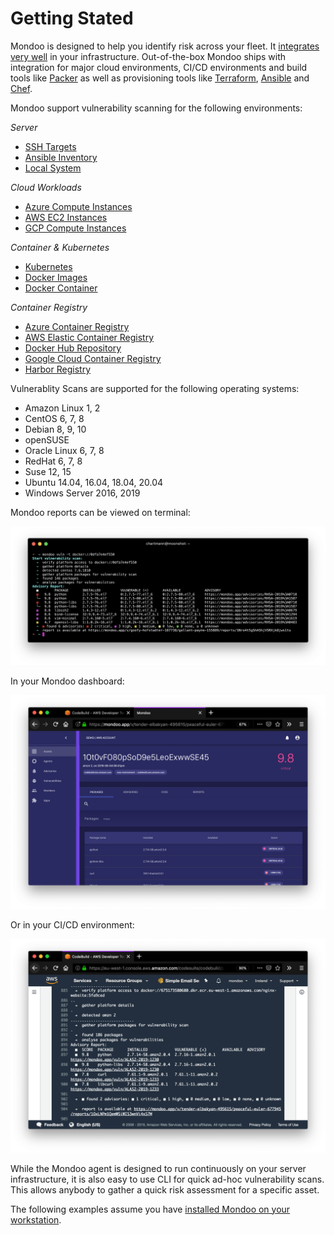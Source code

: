 # Getting Stated

Mondoo is designed to help you identify risk across your fleet. It [integrates very well](../integration.md) in your infrastructure. Out-of-the-box Mondoo ships with integration for major cloud environments, CI/CD environments and build tools like [Packer](../devops/packer.md) as well as provisioning tools like [Terraform](../devops/terraform.md), [Ansible](../installation/ansible.md) and [Chef](../installation/chef.md).

Mondoo support vulnerability scanning for the following environments:

*Server*

- [SSH Targets](./server.md#ssh-targets)
- [Ansible Inventory](./server.md#ansible-inventory)
- [Local System](./server.md#local-system)

*Cloud Workloads*

- [Azure Compute Instances](./cloud-workload.md#azure-instances)
- [AWS EC2 Instances](./cloud-workload.md#aws-ec2-instances)
- [GCP Compute Instances](./cloud-workload.md#gcp-instances)

*Container & Kubernetes*

- [Kubernetes](./container.md#kubernetes)
- [Docker Images](./container.md#docker-images)
- [Docker Container](./container.md#docker-container)

*Container Registry*

- [Azure Container Registry](./registry.md#azure-container-registry)
- [AWS Elastic Container Registry](./registry.md#aws-elastic-container-registry)
- [Docker Hub Repository](./registry.md#aws-elastic-container-registry)
- [Google Cloud Container Registry](./registry.md#google-cloud-container-registry)
- [Harbor Registry](./registry.md#harbor-registry)

Vulnerablity Scans are supported for the following operating systems:

- Amazon Linux 1, 2
- CentOS 6, 7, 8
- Debian 8, 9, 10
- openSUSE
- Oracle Linux 6, 7, 8
- RedHat 6, 7, 8
- Suse 12, 15
- Ubuntu 14.04, 16.04, 18.04, 20.04
- Windows Server 2016, 2019

Mondoo reports can be viewed on terminal:

![Mondoo CLI report](../static/mondoo-cli.png)

In your Mondoo dashboard:

![See report in Mondoo dashboard](../cicd/mondoo-cicd-awscodebuild-result-dashboard.png)

Or in your CI/CD environment:

![See report in CI/CD](../cicd/mondoo-cicd-awscodebuild-result-text.png)

While the Mondoo agent is designed to run continuously on your server infrastructure, it is also easy to use CLI for quick ad-hoc vulnerability scans. This allows anybody to gather a quick risk assessment for a specific asset.

The following examples assume you have [installed Mondoo on your workstation](../installation).


